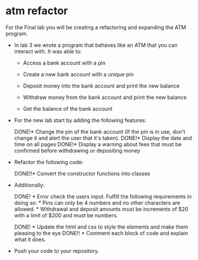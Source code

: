 # atm refactor 
For the Final lab you will be creating a refactoring and expanding the ATM program.

* In lab 3 we wrote a program that behaves like an ATM that you can interact with. It was able to:

    * Access a bank account with a pin

    * Create a new bank account with a unique pin

    * Deposit money into the bank account and print the new balance

    * Withdraw money from the bank account and print the new balance

    * Get the balance of the bank account

* For the new lab start by adding the following features: 

    DONE!* Change the pin of the bank account (If the pin is in use, don't change it and alert the user that it's taken). 
	DONE!* Display the date and time on all pages
	DONE!* Display a warning about fees that must be confirmed before withdrawing or depositing money 

* Refactor the following code: 
	
	DONE!!* Convert the constructor functions into classes

* Additionally: 
	
	DONE! * Error check the users input. Fulfill the following requirements in doing so: 
		* Pins can only be 4 numbers and no other characters are allowed. 
		* Withdrawal and deposit amounts must be increments of $20 with a limit of $200 and must be numbers.
		
	DONE! * Update the html and css to style the elements and make them pleasing to the eye 
	 DONE!! * Comment each block of code and explain what it does. 

* Push your code to your repository.
